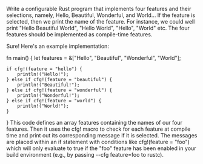 Write a configurable Rust program that implements four features and their selections, namely, Hello, Beautiful, Wonderful, and World... If the feature is selected, then we print the name of the feature. For instance, we could well print "Hello Beautiful World", "Hello World", "Hello", "World" etc. The four features should be implemented as compile-time features.

Sure! Here's an example implementation:

fn main() {
    let features = &["Hello", "Beautiful", "Wonderful", "World"];
    
    if cfg!(feature = "hello") {
        println!("Hello!");
    } else if cfg!(feature = "beautiful") {
        println!("Beautiful!");
    } else if cfg!(feature = "wonderful") {
        println!("Wonderful!");
    } else if cfg!(feature = "world") {
        println!("World!");
    }
}
This code defines an array features containing the names of our four features. Then it uses the cfg! macro to check for each feature at compile time and print out its corresponding message if it is selected. The messages are placed within an if statement with conditions like cfg!(feature = "foo") which will only evaluate to true if the "foo" feature has been enabled in your build environment (e.g., by passing --cfg feature=foo to rustc).
